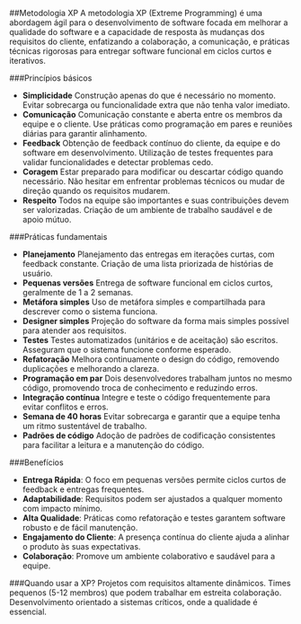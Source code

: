 ##Metodologia XP
A metodologia XP (Extreme Programming) é uma abordagem ágil para o desenvolvimento de software focada em melhorar a qualidade do software e a capacidade de resposta às mudanças dos requisitos do cliente, enfatizando a colaboração, a comunicação, e práticas técnicas rigorosas para entregar software funcional em ciclos curtos e iterativos.

###Princípios básicos
- **Simplicidade**
	Construção apenas do que é necessário no momento.
	Evitar sobrecarga ou funcionalidade extra que não tenha valor imediato.
- **Comunicação**
	Comunicação constante e aberta entre os membros da equipe e o cliente.
	Use práticas como programação em pares e reuniões diárias para garantir alinhamento.
- **Feedback**
	Obtenção de feedback contínuo do cliente, da equipe e do software em desenvolvimento.
	Utilização de testes frequentes para validar funcionalidades e detectar problemas cedo.
- **Coragem**
	Estar preparado para modificar ou descartar código quando necessário.
	Não hesitar em enfrentar problemas técnicos ou mudar de direção quando os requisitos mudarem.
- **Respeito**
	Todos na equipe são importantes e suas contribuições devem ser valorizadas.
	Criação de um ambiente de trabalho saudável e de apoio mútuo.

###Práticas fundamentais
- **Planejamento**
	Planejamento das entregas em iterações curtas, com feedback constante.
	Criação de uma lista priorizada de histórias de usuário.
- **Pequenas versões**
	Entrega de software funcional em ciclos curtos, geralmente de 1 a 2 semanas.
- **Metáfora simples**
	Uso de metáfora simples e compartilhada para descrever como o sistema funciona.
- **Designer simples**
	Projeção do software da forma mais simples possível para atender aos requisitos.
- **Testes**
	Testes automatizados (unitários e de aceitação) são escritos.
	Asseguram que o sistema funcione conforme esperado.
- **Refatoração**
	Melhora continuamente o design do código, removendo duplicações e melhorando a clareza.
- **Programação em par**
	Dois desenvolvedores trabalham juntos no mesmo código, promovendo troca de conhecimento e reduzindo erros.
- **Integração contínua**
	Integre e teste o código frequentemente para evitar conflitos e erros.
- **Semana de 40 horas**
	Evitar sobrecarga e garantir que a equipe tenha um ritmo sustentável de trabalho.
- **Padrões de código**
	Adoção de padrões de codificação consistentes para facilitar a leitura e a manutenção do código.

###Benefícios
- **Entrega Rápida**: O foco em pequenas versões permite ciclos curtos de feedback e entregas frequentes.
- **Adaptabilidade**: Requisitos podem ser ajustados a qualquer momento com impacto mínimo.
- **Alta Qualidade**: Práticas como refatoração e testes garantem software robusto e de fácil manutenção.
- **Engajamento do Cliente**: A presença contínua do cliente ajuda a alinhar o produto às suas expectativas.
- **Colaboração**: Promove um ambiente colaborativo e saudável para a equipe.

###Quando usar a XP?
Projetos com requisitos altamente dinâmicos.
Times pequenos (5-12 membros) que podem trabalhar em estreita colaboração.
Desenvolvimento orientado a sistemas críticos, onde a qualidade é essencial.

